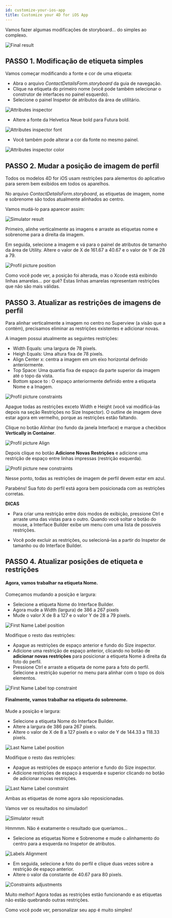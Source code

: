 ```yaml
---
id: customize-your-ios-app
title: Customize your 4D for iOS App
---
```

Vamos fazer algumas modificações de storyboard... do simples ao complexo.

![Final result](assets/en/customize-with-xcode/Simlator-Before-After-Xcode-4D-for-iOS.png)

## PASSO 1. Modificação de etiqueta simples

Vamos começar modificando a fonte e cor de uma etiqueta:

* Abra o arquivo *ContactDetailsForm.storyboard* da guia de navegação. 
* Clique na etiqueta do primeiro nome (você pode também selecionar o construtor de interfaces no painel esquerdo).
* Selecione o painel Inspetor de atributos da área de utilitário.

![Attributes inspector](assets/en/customize-with-xcode/Attributes-inspector-Xcode-4D-for-iOS.png)

* Altere a fonte da Helvetica Neue bold para Futura bold. 

![Attributes inspector font](assets/en/customize-with-xcode/Attributes-inspector-font-Xcode-4D-for-iOS.png)

* Você também pode alterar a cor da fonte no mesmo painel.

![Attributes inspector color](assets/en/customize-with-xcode/Attributes-inspector-color-Xcode-4D-for-iOS.png)

## PASSO 2. Mudar a posição de imagem de perfil

Todos os modelos 4D for iOS usam restrições para alementos do aplicativo para serem bem exibidos em todos os aparelhos.

No arquivo *ContactDetailsForm.storyboard*, as etiquetas de imagem, nome e sobrenome são todos atualmente alinhados ao centro.

Vamos mudá-lo para aparecer assim:

![Simulator result](assets/en/customize-with-xcode/Simlator-Final-Xcode-4D-for-iOS.png)

Primeiro, alinhe verticalmente as imagens e arraste as etiquetas nome e sobrenome para a direita da imagem.

Em seguida, selecione a imagem e vá para o painel de atributos de tamanho da área de Utility. Altere o valor de X de 161.67 a 40.67 e o valor de Y de 28 a 79.

![Profil picture position](assets/en/customize-with-xcode/Profil-picture-position-Xcode-4D-for-iOS.png)

Como você pode ver, a posição foi alterada, mas o Xcode está exibindo linhas amarelas... por quê? Estas linhas amarelas representam restrições que não são mais válidas.

## PASSO 3. Atualizar as restrições de imagens de perfil

Para alinhar verticalmente a imagem no centro no Superview (a visão que a contém), precisamos eliminar as restrições existentes e adicionar novas.

A imagem possui atualmente as seguintes restrições:

* Width Equals: uma largura de 78 pixels.
* Heigh Equals: Uma altura fixa de 78 pixels.
* Align Center x: centra a imagem em um eixo horizontal definido anteriormente.
* Top Space: Uma quantia fixa de espaço da parte superior da imagem até o topo da vista.
* Bottom space to <first name>: O espaço anteriormente definido entre a etiqueta Nome e a Imagem.

![Profil picture constraints](assets/en/customize-with-xcode/Profil-picture-constraints-Xcode-4D-for-iOS.png)

Apague todas as restrições exceto Width e Height (você vai modificá-las depois na seção Restrições no Size Inspector). O outline de imagem deve estar agora em vermelho, porque as restrições estão faltando.

Clique no botão Alinhar (no fundo da janela Interface) e marque a checkbox **Vertically in Container**.

![Profil picture Align](assets/en/customize-with-xcode/Profil-picture-Align-Xcode-4D-for-iOS.png)

Depois clique no botão **Adicione Novas Restrições** e adicione uma restrição de espaço entre linhas impressas (restrição esquerda).

![Profil picture new constraints](assets/en/customize-with-xcode/Profil-picture-new-constraints-4D-for-iOS.png)

Nesse ponto, todas as restrições de imagem de perfil devem estar em azul.

Parabéns! Sua foto do perfil está agora bem posicionada com as restrições corretas.<div class = "tips"> 

**DICAS**

* Para criar uma restrição entre dois modos de exibição, pressione Ctrl e arraste uma das vistas para o outro. Quando você soltar o botão do mouse, a Interface Builder exibe um menu com uma lista de possíveis restrições.

* Você pode excluir as restrições, ou selecioná-las a partir do Inspetor de tamanho ou do Interface Builder.</div> 

## PASSO 4. Atualizar posições de etiqueta e restrições

#### Agora, vamos trabalhar na etiqueta Nome.

Começamos mudando a posição e largura:

* Selecione a etiqueta Nome do Interface Builder.
* Agora mude a Width (largura) de 386 a 267 pixels
* Mude o valor X de 8 a 127 e o valor Y de 28 a 79 pixels.

![First Name Label position](assets/en/customize-with-xcode/First-Name-Label-position-Xcode-4D-for-iOS.png)

Modifique o resto das restrições:

* Apague as restrições de espaço anterior e fundo do Size inspector.
* Adicione uma restrição de espaço anterior, clicando no botão de **adicionar novas restrições** para posicionar a etiqueta Nome à direita da foto do perfil.
* Pressione Ctrl e arraste a etiqueta de nome para a foto do perfil. Selecione a restrição superior no menu para alinhar com o topo os dois elementos.

![First Name Label top constraint](assets/en/customize-with-xcode/First-Name-Label-top-constraint-Xcode-4D-for-iOS.png)

#### Finalmente, vamos trabalhar na etiqueta do sobrenome.

Mude a posição e largura:

* Selecione a etiqueta Nome do Interface Builder.
* Altere a largura de 386 para 267 pixels.
* Altere o valor de X de 8 a 127 pixels e o valor de Y de 144.33 a 118.33 pixels.

![Last Name Label position](assets/en/customize-with-xcode/Last-Name-Label-position-Xcode-4D-for-iOS.png)

Modifique o resto das restrições:

* Apague as restrições de espaço anterior e fundo do Size inspector.
* Adicione restrições de espaço à esquerda e superior clicando no botão de adicionar novas restrições. 

![Last Name Label constraint](assets/en/customize-with-xcode/Last-Name-Label-constraint-Xcode-4D-for-iOS.png)

Ambas as etiquetas de nome agora são reposicionadas.

Vamos ver os resultados no simulador!

![Simulator result](assets/en/customize-with-xcode/Simulator-Xcode-4D-for-iOS.png)

Hmmmm. Não é exatamente o resultado que queríamos...

* Selecione as etiquetas Nome e Sobrenome e mude o alinhamento do centro para a esquerda no Inspetor de atributos. 

![Labels Alignment](assets/en/customize-with-xcode/Labels-Alignment-Xcode-4D-for-iOS.png)

* Em seguida, selecione a foto do perfil e clique duas vezes sobre a restrição de espaço anterior.
* Altere o valor da constante de 40.67 para 80 pixels.

![Constraints adjustments](assets/en/customize-with-xcode/Constraints-adjustments-Xcode-4D-for-iOS.png)

Muito melhor! Agora todas as restrições estão funcionando e as etiquetas não estão quebrando outras restrições.

Como você pode ver, personalizar seu app é muito simples!